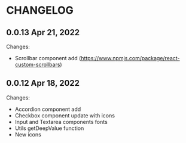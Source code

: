 # CHANGELOG

## 0.0.13 Apr 21, 2022

Changes:

- Scrollbar component add (https://www.npmjs.com/package/react-custom-scrollbars)

## 0.0.12 Apr 18, 2022

Changes:

- Accordion component add
- Checkbox component update with icons
- Input and Textarea components fonts 
- Utils getDeepValue function
- New icons